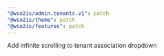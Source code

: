 ```yaml
---
"@wso2is/admin.tenants.v1": patch
"@wso2is/theme": patch
"@wso2is/features": patch
---
```


Add infinite scrolling to tenant association dropdown
